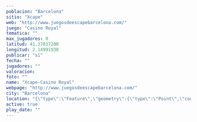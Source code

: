 ```yaml
---
poblacion: "Barcelona"
sitio: "Xcape"
web: "http://www.juegosdeescapebarcelona.com/"
juego: "Casino Royal"
tematica: ""
max_jugadores: 8
latitud: 41.37837200
longitud: 2.14991930
publicar: "si"
fecha: ""
jugadores: ""
valoracion: 
foto: ""
name: "Xcape-Casino Royal"
webpage: "http://www.juegosdeescapebarcelona.com/"
city: "Barcelona"
location: "{\"type\":\"Feature\",\"geometry\":{\"type\":\"Point\",\"coordinates\":[\"41,37837200\",\"2,14991930\"]}}"
active: true
play_date: ""
---
```

